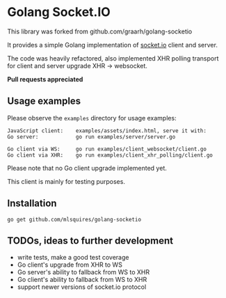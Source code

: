 # Golang Socket.IO

This library was forked from github.com/graarh/golang-socketio

It provides a simple Golang implementation of
[socket.io](http://socket.io) client and server.

The code was heavily refactored, also implemented XHR polling transport
for client and server upgrade XHR -> websocket.

**Pull requests appreciated**

## Usage examples

Please observe the `examples` directory for usage examples:

```
JavaScript client:    examples/assets/index.html, serve it with:
Go server:            go run examples/server/server.go

Go client via WS:     go run examples/client_websocket/client.go
Go client via XHR:    go run examples/client_xhr_polling/client.go
```

Please note that no Go client upgrade implemented yet.

This client is mainly for testing purposes.

## Installation

    go get github.com/mlsquires/golang-socketio

## TODOs, ideas to further development

- write tests, make a good test coverage
- Go client's upgrade from XHR to WS
- Go server's ability to fallback from WS to XHR
- Go client's ability to fallback from WS to XHR
- support newer versions of socket.io protocol
